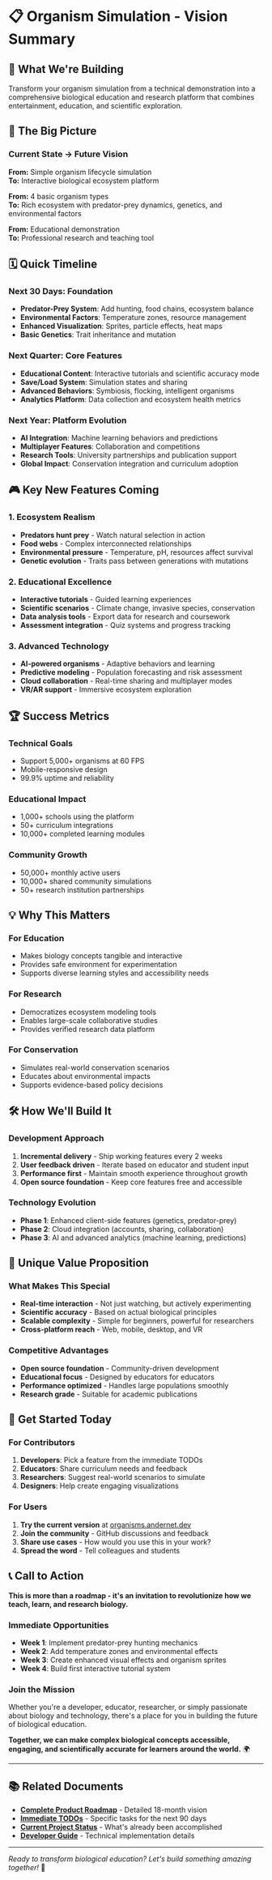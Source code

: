 # 📋 Organism Simulation - Vision Summary

## 🎯 **What We're Building**

Transform your organism simulation from a technical demonstration into a comprehensive biological education and research platform that combines entertainment, education, and scientific exploration.

## 🚀 **The Big Picture**

### **Current State → Future Vision**

**From:** Simple organism lifecycle simulation  
**To:** Interactive biological ecosystem platform

**From:** 4 basic organism types  
**To:** Rich ecosystem with predator-prey dynamics, genetics, and environmental factors

**From:** Educational demonstration  
**To:** Professional research and teaching tool

## 🗓️ **Quick Timeline**

### **Next 30 Days: Foundation**

- **Predator-Prey System**: Add hunting, food chains, ecosystem balance
- **Environmental Factors**: Temperature zones, resource management
- **Enhanced Visualization**: Sprites, particle effects, heat maps
- **Basic Genetics**: Trait inheritance and mutation

### **Next Quarter: Core Features**

- **Educational Content**: Interactive tutorials and scientific accuracy mode
- **Save/Load System**: Simulation states and sharing
- **Advanced Behaviors**: Symbiosis, flocking, intelligent organisms
- **Analytics Platform**: Data collection and ecosystem health metrics

### **Next Year: Platform Evolution**

- **AI Integration**: Machine learning behaviors and predictions
- **Multiplayer Features**: Collaboration and competitions
- **Research Tools**: University partnerships and publication support
- **Global Impact**: Conservation integration and curriculum adoption

## 🎮 **Key New Features Coming**

### **1. Ecosystem Realism**

- **Predators hunt prey** - Watch natural selection in action
- **Food webs** - Complex interconnected relationships
- **Environmental pressure** - Temperature, pH, resources affect survival
- **Genetic evolution** - Traits pass between generations with mutations

### **2. Educational Excellence**

- **Interactive tutorials** - Guided learning experiences
- **Scientific scenarios** - Climate change, invasive species, conservation
- **Data analysis tools** - Export data for research and coursework
- **Assessment integration** - Quiz systems and progress tracking

### **3. Advanced Technology**

- **AI-powered organisms** - Adaptive behaviors and learning
- **Predictive modeling** - Population forecasting and risk assessment
- **Cloud collaboration** - Real-time sharing and multiplayer modes
- **VR/AR support** - Immersive ecosystem exploration

## 🏆 **Success Metrics**

### **Technical Goals**

- Support 5,000+ organisms at 60 FPS
- Mobile-responsive design
- 99.9% uptime and reliability

### **Educational Impact**

- 1,000+ schools using the platform
- 50+ curriculum integrations
- 10,000+ completed learning modules

### **Community Growth**

- 50,000+ monthly active users
- 10,000+ shared community simulations
- 50+ research institution partnerships

## 💡 **Why This Matters**

### **For Education**

- Makes biology concepts tangible and interactive
- Provides safe environment for experimentation
- Supports diverse learning styles and accessibility needs

### **For Research**

- Democratizes ecosystem modeling tools
- Enables large-scale collaborative studies
- Provides verified research data platform

### **For Conservation**

- Simulates real-world conservation scenarios
- Educates about environmental impacts
- Supports evidence-based policy decisions

## 🛠️ **How We'll Build It**

### **Development Approach**

1. **Incremental delivery** - Ship working features every 2 weeks
2. **User feedback driven** - Iterate based on educator and student input
3. **Performance first** - Maintain smooth experience throughout growth
4. **Open source foundation** - Keep core features free and accessible

### **Technology Evolution**

- **Phase 1**: Enhanced client-side features (genetics, predator-prey)
- **Phase 2**: Cloud integration (accounts, sharing, collaboration)
- **Phase 3**: AI and advanced analytics (machine learning, predictions)

## 🌟 **Unique Value Proposition**

### **What Makes This Special**

- **Real-time interaction** - Not just watching, but actively experimenting
- **Scientific accuracy** - Based on actual biological principles
- **Scalable complexity** - Simple for beginners, powerful for researchers
- **Cross-platform reach** - Web, mobile, desktop, and VR

### **Competitive Advantages**

- **Open source foundation** - Community-driven development
- **Educational focus** - Designed by educators for educators
- **Performance optimized** - Handles large populations smoothly
- **Research grade** - Suitable for academic publications

## 🎯 **Get Started Today**

### **For Contributors**

1. **Developers**: Pick a feature from the immediate TODOs
2. **Educators**: Share curriculum needs and feedback
3. **Researchers**: Suggest real-world scenarios to simulate
4. **Designers**: Help create engaging visualizations

### **For Users**

1. **Try the current version** at [organisms.andernet.dev](https://organisms.andernet.dev)
2. **Join the community** - GitHub discussions and feedback
3. **Share use cases** - How would you use this in your work?
4. **Spread the word** - Tell colleagues and students

## 📞 **Call to Action**

**This is more than a roadmap - it's an invitation to revolutionize how we teach, learn, and research biology.**

### **Immediate Opportunities**

- **Week 1**: Implement predator-prey hunting mechanics
- **Week 2**: Add temperature zones and environmental effects  
- **Week 3**: Create enhanced visual effects and organism sprites
- **Week 4**: Build first interactive tutorial system

### **Join the Mission**

Whether you're a developer, educator, researcher, or simply passionate about biology and technology, there's a place for you in building the future of biological education.

**Together, we can make complex biological concepts accessible, engaging, and scientifically accurate for learners around the world.** 🌍

---

## 📚 **Related Documents**

- **[Complete Product Roadmap](./PRODUCT_ROADMAP.md)** - Detailed 18-month vision
- **[Immediate TODOs](./IMMEDIATE_TODOS.md)** - Specific tasks for the next 90 days
- **[Current Project Status](../project-status/)** - What's already been accomplished
- **[Developer Guide](../DEVELOPER_GUIDE.md)** - Technical implementation details

---

*Ready to transform biological education? Let's build something amazing together!* 🚀
